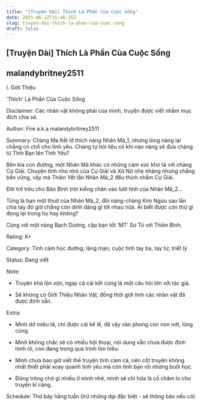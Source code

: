 ```yaml
---
title: "[Truyện Dài] Thích Là Phần Của Cuộc Sống"
date: 2025-06-12T15:46:15Z
slug: truyen-dai-thich-la-phan-cua-cuoc-song
draft: false
---
```


## [Truyện Dài] Thích Là Phần Của Cuộc Sống

## malandybritney2511

I. Giới Thiệu
 
'Thích' Là Phần Của Cuộc Sống
 
Disclaimer: Các nhân vật không phải của mình, truyện được viết nhằm mục đích chia sẻ.
 
Author: Fire a.k.a malandybritney2511
 
Summary:
Chàng Ma Kết lỡ thích nàng Nhân Mã_1, nhưng lòng nàng lại chẳng có chỗ cho tình yêu. Chàng tự hỏi liệu có khi nào nàng sẽ đưa chàng từ Tình Bạn lên Tình Yêu?
 
Bên kia con đường, một Nhân Mã khác có những cảm xúc khó tả với chàng Cự Giải. Chuyện tình nho nhỏ của Cự Giải và Xử Nữ nhẹ nhàng nhưng chẳng bền vững, vậy mà Thiên Yết lẫn Nhân Mã_2 đều thích nhầm Cự Giải.
 
Đời trớ trêu cho Bảo Bình trót kiễng chân vào lưới tình của Nhân Mã_2…
 
Từng là bạn một thuở của Nhân Mã_2, đôi nàng-chàng Kim Ngưu sau lần chia tay đó giờ chẳng còn dính dáng gì tới nhau nữa. Ai biết được cón thừ gì đọng lại trong họ hay không?
 
Cùng với một nàng Bạch Dương, cặp bạn tốt ‘MT’ Sư Tử với Thiên Bình.
 
Rating: K+
 
Category: Tình cảm học đường; lãng mạn; cuộc tình tay ba, tay tư; triết lý
 
Status: Đang viết
 
Note: 
- Truyện khá lộn xộn, ngay cả cái kết cũng là một câu hỏi lớn với tác giả.
 
- Sẽ không có Giới Thiệu Nhân Vật, đồng thời giới tình các nhân vật đã được định sẵn.
 
Extra: 
- Mình dở miêu tả, chỉ được cái kể lể, đã vậy văn phong còn non nớt, lủng củng.
 
- Mình không chắc sẽ có nhiều hội thoại, nội dung vẫn chưa được định hình rõ, còn đang trong quá trình tìm hiểu.
 
- Mình chưa bao giờ viết thể truyện tình cảm cả, nên cốt truyện không nhất thiết phải xoay quanh tình yêu mà còn tình bạn rồi những buổi học.
 
- Đừng trông chờ gì nhiều ở mình nhé, mình sẽ chỉ hứa là cố chăm lo cho truyện kĩ càng.
 
Schedule: Thứ bảy hằng tuần (trừ những dịp đặc biệt - sẽ thông báo nếu có)
 ~~~~~Chương 0